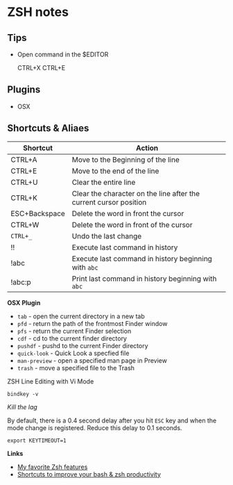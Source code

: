 # ZSH notes

## Tips

- Open command in the $EDITOR

    CTRL+X CTRL+E

## Plugins

- OSX

## Shortcuts & Aliaes

Shortcut  | Action
---       | ---
CTRL+A    | Move to the Beginning of the line
CTRL+E    | Move to the end of the line
CTRL+U    | Clear the entire line
CTRL+K    | Clear the character on the line after the current cursor position
ESC+Backspace | Delete the word in front the cursor
CTRL+W    | Delete the word in front of the cursor
`CTRL+_`    | Undo the last change
!!        | Execute last command in history
!abc      | Execute last command in history beginning with `abc`
!abc:p    | Print last command in history  beginning with `abc`


**OSX Plugin**

- `tab` - open the current directory in a new tab
- `pfd` - return the path of the frontmost Finder window
- `pfs` - return the current Finder selection
- `cdf` - cd to the current finder directory
- `pushdf` - pushd to the current Finder directory
- `quick-look` - Quick Look a specfied file
- `man-preview` - open a specified man page in Preview
- `trash` - move a specified file to the Trash

ZSH Line Editing with Vi Mode

```
bindkey -v
```

*Kill the lag*

By default, there is a 0.4 second delay after you hit `ESC` key and when the mode
change is registered.  Reduce this delay to 0.1 seconds.

```
export KEYTIMEOUT=1
```

__Links__

- [My favorite Zsh features](http://code.joejag.com/2014/why-zsh.html)
- [Shortcuts to improve your bash & zsh productivity](http://www.geekmind.net/2011/01/shortcuts-to-improve-your-bash-zsh.html)
